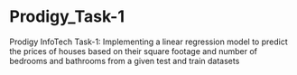 # Prodigy_Task-1
Prodigy InfoTech Task-1: Implementing a linear regression model to predict the prices of houses based on their square footage and number of bedrooms and bathrooms from a given test and train datasets
